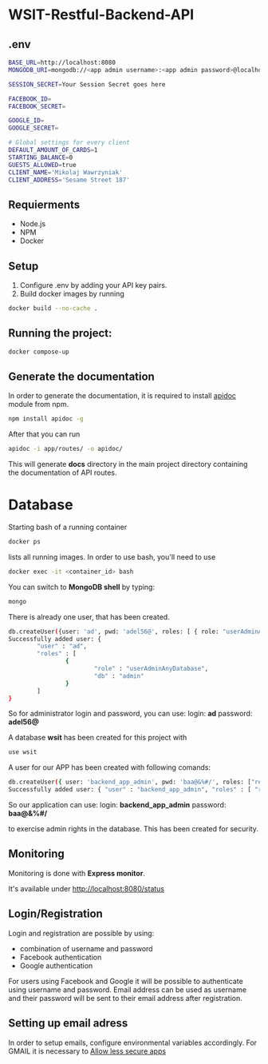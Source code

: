 # WSIT-Restful-Backend-API

## .env

```bash
BASE_URL=http://localhost:8080
MONGODB_URI=mongodb://<app admin username>:<app admin password>@localhost:27017/wsit

SESSION_SECRET=Your Session Secret goes here

FACEBOOK_ID=
FACEBOOK_SECRET=

GOOGLE_ID=
GOOGLE_SECRET=

# Global settings for every client
DEFAULT_AMOUNT_OF_CARDS=1
STARTING_BALANCE=0
GUESTS_ALLOWED=true
CLIENT_NAME='Mikolaj Wawrzyniak'
CLIENT_ADDRESS='Sesame Street 187'
```

## Requierments

- Node.js
- NPM
- Docker

## Setup

1. Configure .env by adding your API key pairs.
2. Build docker images by running

```bash
docker build --no-cache .
```

## Running the project:

```bash
docker compose-up
```

## Generate the documentation

In order to generate the documentation, it is required to install [apidoc](http://apidocjs.com/#install) module from npm.

```bash
npm install apidoc -g
```

After that you can run

```bash
apidoc -i app/routes/ -o apidoc/
```

This will generate **docs** directory in the main project directory containing the documentation of API routes.

# Database

Starting bash of a running container

```bash
docker ps
```

lists all running images.
In order to use bash, you'll need to use

```bash
docker exec -it <container_id> bash
```

You can switch to **MongoDB shell** by typing:

```bash
mongo
```

There is already one user, that has been created.

```bash
db.createUser({user: 'ad', pwd: 'adel56@', roles: [ { role: "userAdminAnyDatabase", db: "admin" } ] });
Successfully added user: {
        "user" : "ad",
        "roles" : [
                {
                        "role" : "userAdminAnyDatabase",
                        "db" : "admin"
                }
        ]
}
```

So for administrator login and password, you can use:
login: **ad**
password: **adel56@**

A database **wsit** has been created for this project with

```bash
use wsit
```

A user for our APP has been created with following comands:

```bash
db.createUser({ user: 'backend_app_admin', pwd: 'baa@&%#/', roles: ["readWrite", "dbAdmin"] });
Successfully added user: { "user" : "backend_app_admin", "roles" : [ "readWrite", "dbAdmin" ] }
```

So our application can use:
login: **backend_app_admin**
password: **baa@&%#/**

to exercise admin rights in the database. This has been created for security.

## Monitoring

Monitoring is done with **Express monitor**.

It's available under [http://localhost:8080/status](http://localhost:8080/status)

## Login/Registration

Login and registration are possible by using:

- combination of username and password
- Facebook authentication
- Google authentication

For users using Facebook and Google it will be possible to authenticate using username and password. Email address can be used as username and their password will be sent to their email address after registration.

## Setting up email adress

In order to setup emails, configure environmental variables accordingly.
For GMAIL it is necessary to [Allow less secure apps](https://myaccount.google.com/u/4/lesssecureapps?pageId=none&pli=1)
